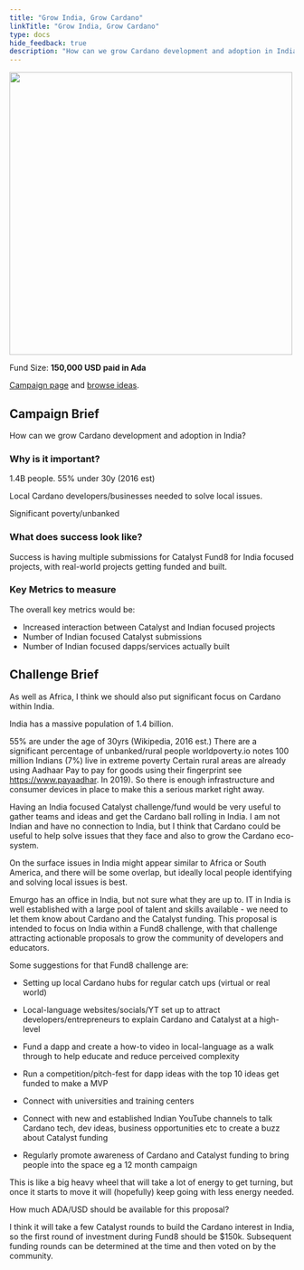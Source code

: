 ```yaml
---
title: "Grow India, Grow Cardano"
linkTitle: "Grow India, Grow Cardano"
type: docs
hide_feedback: true
description: "How can we grow Cardano development and adoption in India?"
---
```

<img src="https://cardano.ideascale.com/community-library/accounts/93/936143/Public/22-Grow-India-Grow-Cardano-82a925.png" style="width:500px;height500px">

Fund Size: **150,000 USD paid in Ada**

[Campaign page](https://cardano.ideascale.com/c/idea/381216) and [browse ideas](https://cardano.ideascale.com/c/campaigns/26454/stage/all/ideas/unspecified).

## Campaign Brief

How can we grow Cardano development and adoption in India?

### Why is it important?

1.4B people. 55% under 30y (2016 est)

Local Cardano developers/businesses needed to solve local issues.

Significant poverty/unbanked

### What does success look like?

Success is having multiple submissions for Catalyst Fund8 for India focused projects, with real-world projects getting funded and built.

### Key Metrics to measure

The overall key metrics would be:

- Increased interaction between Catalyst and Indian focused projects
- Number of Indian focused Catalyst submissions
- Number of Indian focused dapps/services actually built

## Challenge Brief

As well as Africa, I think we should also put significant focus on Cardano within India.

India has a massive population of 1.4 billion.

55% are under the age of 30yrs (Wikipedia, 2016 est.) There are a significant percentage of unbanked/rural people worldpoverty.io notes 100 million Indians (7%) live in extreme poverty Certain rural areas are already using Aadhaar Pay to pay for goods using their fingerprint see https://www.payaadhar. In 2019). So there is enough infrastructure and consumer devices in place to make this a serious market right away.

Having an India focused Catalyst challenge/fund would be very useful to gather teams and ideas and get the Cardano ball rolling in India. I am not Indian and have no connection to India, but I think that Cardano could be useful to help solve issues that they face and also to grow the Cardano eco-system.

On the surface issues in India might appear similar to Africa or South America, and there will be some overlap, but ideally local people identifying and solving local issues is best.

Emurgo has an office in India, but not sure what they are up to. IT in India is well established with a large pool of talent and skills available - we need to let them know about Cardano and the Catalyst funding. This proposal is intended to focus on India within a Fund8 challenge, with that challenge attracting actionable proposals to grow the community of developers and educators.

Some suggestions for that Fund8 challenge are:

- Setting up local Cardano hubs for regular catch ups (virtual or real world)

- Local-language websites/socials/YT set up to attract developers/entrepreneurs to explain Cardano and Catalyst at a high-level

- Fund a dapp and create a how-to video in local-language as a walk through to help educate and reduce perceived complexity

- Run a competition/pitch-fest for dapp ideas with the top 10 ideas get funded to make a MVP

- Connect with universities and training centers

- Connect with new and established Indian YouTube channels to talk Cardano tech, dev ideas, business opportunities etc to create a buzz about Catalyst funding

- Regularly promote awareness of Cardano and Catalyst funding to bring people into the space eg a 12 month campaign

This is like a big heavy wheel that will take a lot of energy to get turning, but once it starts to move it will (hopefully) keep going with less energy needed.

How much ADA/USD should be available for this proposal?

I think it will take a few Catalyst rounds to build the Cardano interest in India, so the first round of investment during Fund8 should be $150k. Subsequent funding rounds can be determined at the time and then voted on by the community.